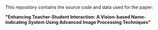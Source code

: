 
This repository contains the source code and data used for the paper:

**"Enhancing Teacher-Student Interaction: A Vision-based Name-indicating System Using Advanced Image Processing Techniques"**
